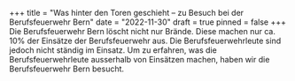 +++
title = "Was hinter den Toren geschieht – zu Besuch bei der Berufsfeuerwehr Bern"
date = "2022-11-30"
draft = true
pinned = false
+++
Die Berufsfeuerwehr Bern löscht nicht nur Brände. Diese machen nur ca. 10% der Einsätze der Berufsfeuerwehr aus. Die Berufsfeuerwehrleute sind jedoch nicht ständig im Einsatz. Um zu erfahren, was die Berufsfeuerwehrleute ausserhalb von Einsätzen machen, haben wir die Berufsfeuerwehr Bern besucht.